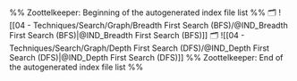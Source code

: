 %% Zoottelkeeper: Beginning of the autogenerated index file list  %%
🗂️ ![[04 - Techniques/Search/Graph/Breadth First Search (BFS)/@IND_Breadth First Search (BFS)|@IND_Breadth First Search (BFS)]]
🗂️ ![[04 - Techniques/Search/Graph/Depth First Search (DFS)/@IND_Depth First Search (DFS)|@IND_Depth First Search (DFS)]]
%% Zoottelkeeper: End of the autogenerated index file list  %%
